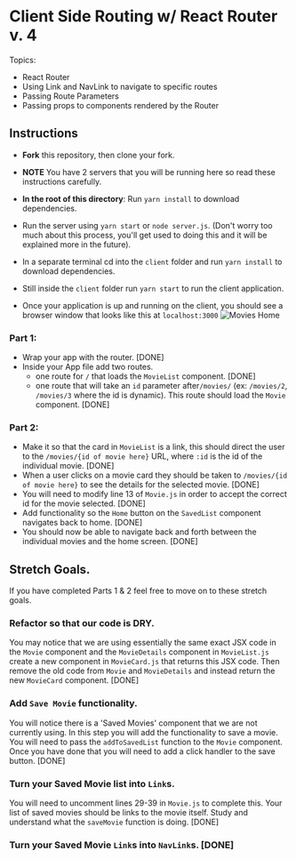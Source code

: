 # Client Side Routing w/ React Router v. 4

Topics:

- React Router
- Using Link and NavLink to navigate to specific routes
- Passing Route Parameters
- Passing props to components rendered by the Router

## Instructions

- **Fork** this repository, then clone your fork.
- **NOTE** You have 2 servers that you will be running here so read these instructions carefully.
- **In the root of this directory**: Run `yarn install` to download dependencies.
- Run the server using `yarn start` or `node server.js`. (Don't worry too much about this process, you'll get used to doing this and it will be explained more in the future).
- In a separate terminal cd into the `client` folder and run `yarn install` to download dependencies.
- Still inside the `client` folder run `yarn start` to run the client application.

- Once your application is up and running on the client, you should see a browser window that looks like this at `localhost:3000`
  ![Movies Home](https://ibin.co/3xhmmHVl9BKF.png)

### Part 1:

- Wrap your app with the router. [DONE]
- Inside your App file add two routes.
  - one route for `/` that loads the `MovieList` component. [DONE]
  - one route that will take an `id` parameter after`/movies/` (ex: `/movies/2`, `/movies/3` where the id is dynamic). This route should load the `Movie` component. [DONE]

### Part 2:

- Make it so that the card in `MovieList` is a link, this should direct the user to the `/movies/{id of movie here}` URL, where `:id` is the id of the individual movie. [DONE]
- When a user clicks on a movie card they should be taken to `/movies/{id of movie here}` to see the details for the selected movie. [DONE]
- You will need to modify line 13 of `Movie.js` in order to accept the correct id for the movie selected. [DONE]
- Add functionality so the `Home` button on the `SavedList` component navigates back to home. [DONE]
- You should now be able to navigate back and forth between the individual movies and the home screen. [DONE]

## Stretch Goals.

If you have completed Parts 1 & 2 feel free to move on to these stretch goals.

### Refactor so that our code is DRY.

You may notice that we are using essentially the same exact JSX code in the `Movie` component and the `MovieDetails` component in `MovieList.js` create a new component in `MovieCard.js` that returns this JSX code. Then remove the old code from `Movie` and `MovieDetails` and instead return the new `MovieCard` component. [DONE]

### Add `Save Movie` functionality.

You will notice there is a 'Saved Movies' component that we are not currently using. In this step you will add the functionality to save a movie. You will need to pass the `addToSavedList` function to the `Movie` component. Once you have done that you will need to add a click handler to the save button. [DONE]

### Turn your Saved Movie list into `Link`s.

You will need to uncomment lines 29-39 in `Movie.js` to complete this. Your list of saved movies should be links to the movie itself. Study and understand what the `saveMovie` function is doing. [DONE]

### Turn your Saved Movie `Link`s into `NavLink`s. [DONE]
